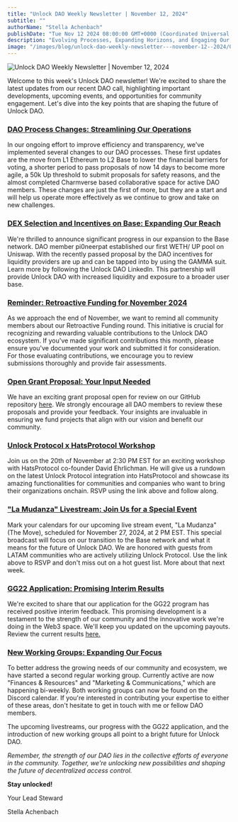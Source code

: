 ```yaml
---
title: "Unlock DAO Weekly Newsletter | November 12, 2024"
subtitle: ""
authorName: "Stella Achenbach"
publishDate: "Tue Nov 12 2024 08:00:00 GMT+0000 (Coordinated Universal Time)"
description: "Evolving Processes, Expanding Horizons, and Engaging Our Community."
image: "/images/blog/unlock-dao-weekly-newsletter---november-12--2024/0e6577181c463421e7a90bdbb07057fc.jpg"
---
```


![Unlock DAO Weekly Newsletter | November 12, 2024](https://storage.googleapis.com/papyrus_images/0e6577181c463421e7a90bdbb07057fc.jpg)

<p>Welcome to this week's Unlock DAO newsletter! We're excited to share the latest updates from our recent DAO call, highlighting important developments, upcoming events, and opportunities for community engagement. Let's dive into the key points that are shaping the future of Unlock DAO.</p><div class="relative header-and-anchor"><h3 id="h-dao-process-changes-streamlining-our-operations"><a target="_blank" rel="noopener noreferrer" class="dont-break-out sh-color-blue sh-color" href="https://discord.com/channels/462280183425138719/1303427733048787034">DAO Process Changes: Streamlining Our Operations</a></h3></div><p>In our ongoing effort to improve efficiency and transparency, we've implemented several changes to our DAO processes. These first updates are the move from L1 Ethereum to L2 Base to lower the financial barriers for voting, a shorter period to pass proposals of now 14 days to become more agile, a 50k Up threshold to submit proposals for safety reasons, and the almost completed Charmverse based collaborative space for active DAO members. These changes are just the first of more, but they are a start and will help us operate more effectively as we continue to grow and take on new challenges.</p><div class="relative header-and-anchor"><h3 id="h-dex-selection-and-incentives-on-base-expanding-our-reach"><a target="_blank" rel="noopener noreferrer" class="dont-break-out sh-color-blue sh-color" href="https://discord.com/channels/462280183425138719/1277768997932367893">DEX Selection and Incentives on Base: Expanding Our Reach</a></h3></div><p>We're thrilled to announce significant progress in our expansion to the Base network. DAO member pi0neerpat established our first WETH/ UP pool on Uniswap. With the recently passed proposal by the DAO incentives for liquidity providers are up and can be tapped into by using the GAMMA suit. Learn more by following the Unlock DAO LinkedIn. This partnership will provide Unlock DAO with increased liquidity and exposure to a broader user base.</p><div class="relative header-and-anchor"><h3 id="h-reminder-retroactive-funding-for-november-2024"><a target="_blank" rel="noopener noreferrer" class="dont-break-out sh-color-blue sh-color" href="https://discord.com/channels/462280183425138719/1302177400171532349">Reminder: Retroactive Funding for November 2024</a></h3></div><p>As we approach the end of November, we want to remind all community members about our Retroactive Funding round. This initiative is crucial for recognizing and rewarding valuable contributions to the Unlock DAO ecosystem. If you've made significant contributions this month, please ensure you've documented your work and submitted it for consideration. For those evaluating contributions, we encourage you to review submissions thoroughly and provide fair assessments.</p><div class="relative header-and-anchor"><h3 id="h-open-grant-proposal-your-input-needed"><a target="_blank" rel="noopener noreferrer" class="dont-break-out sh-color-blue sh-color" href="https://app.unlock-protocol.com/event/unlock-dao-x-hats-protocol-workshop">Open Grant Proposal: Your Input Needed</a></h3></div><p>We have an exciting grant proposal open for review on our GitHub repository <a target="_blank" rel="noopener noreferrer" class="dont-break-out sh-color-blue sh-color" href="https://github.com/unlock-protocol/unlock/issues/14879">here</a>. We strongly encourage all DAO members to review these proposals and provide your feedback. Your insights are invaluable in ensuring we fund projects that align with our vision and benefit our community.</p><div class="relative header-and-anchor"><h3 id="h-unlock-protocol-x-hatsprotocol-workshop"><a target="_blank" rel="noopener noreferrer" class="dont-break-out sh-color-blue sh-color" href="https://app.unlock-protocol.com/event/unlock-dao-x-hats-protocol-workshop">Unlock Protocol x HatsProtocol Workshop</a></h3></div><p>Join us on the 20th of November at 2:30 PM EST for an exciting workshop with HatsProtocol co-founder David Ehrlichman. He will give us a rundown on the latest Unlock Protocol integration into HatsProtocol and showcase its amazing functionalities for communities and companies who want to bring their organizations onchain. RSVP using the link above and follow along.</p><div class="relative header-and-anchor"><h3 id="h-la-mudanza-livestream-join-us-for-a-special-event"><a target="_blank" rel="noopener noreferrer" class="dont-break-out sh-color-blue sh-color" href="https://app.unlock-protocol.com/event/unlock-protocol-eventos-la-mudanza">"La Mudanza" Livestream: Join Us for a Special Event</a></h3></div><p>Mark your calendars for our upcoming live stream event, "La Mudanza" (The Move), scheduled for November 27, 2024, at 2 PM EST. This special broadcast will focus on our transition to the Base network and what it means for the future of Unlock DAO. We are honored with guests from LATAM communities who are actively utilizing Unlock Protocol. Use the link above to RSVP and don't miss out on a hot guest list. More about that next week.</p><div class="relative header-and-anchor"><h3 id="h-gg22-application-promising-interim-results"><a target="_blank" rel="noopener noreferrer" class="dont-break-out sh-color-blue sh-color" href="https://discord.com/channels/462280183425138719/1273058024965013625">GG22 Application: Promising Interim Results</a></h3></div><p>We're excited to share that our application for the GG22 program has received positive interim feedback. This promising development is a testament to the strength of our community and the innovative work we're doing in the Web3 space. We'll keep you updated on the upcoming payouts. Review the current results <a target="_blank" rel="noopener noreferrer" class="dont-break-out sh-color-blue sh-color" href="https://gov.gitcoin.co/t/gg22-oss-program-matching-results/19645">here.</a></p><div class="relative header-and-anchor"><h3 id="h-new-working-groups-expanding-our-focus"><a target="_blank" rel="noopener noreferrer" class="dont-break-out sh-color-blue sh-color" href="https://discord.com/channels/462280183425138719/1247630426974191639">New Working Groups: Expanding Our Focus</a></h3></div><p>To better address the growing needs of our community and ecosystem, we have started a second regular working group. Currently active are now "Finances &amp; Resources" and "Marketing &amp; Communications," which are happening bi-weekly. Both working groups can now be found on the Discord calendar. If you're interested in contributing your expertise to either of these areas, don't hesitate to get in touch with me or fellow DAO members.</p><p>The upcoming livestreams, our progress with the GG22 application, and the introduction of new working groups all point to a bright future for Unlock DAO.</p><p><em>Remember, the strength of our DAO lies in the collective efforts of everyone in the community. Together, we're unlocking new possibilities and shaping the future of decentralized access control.</em></p><p><strong>Stay unlocked!</strong></p><p>Your Lead Steward</p><p>Stella Achenbach</p>